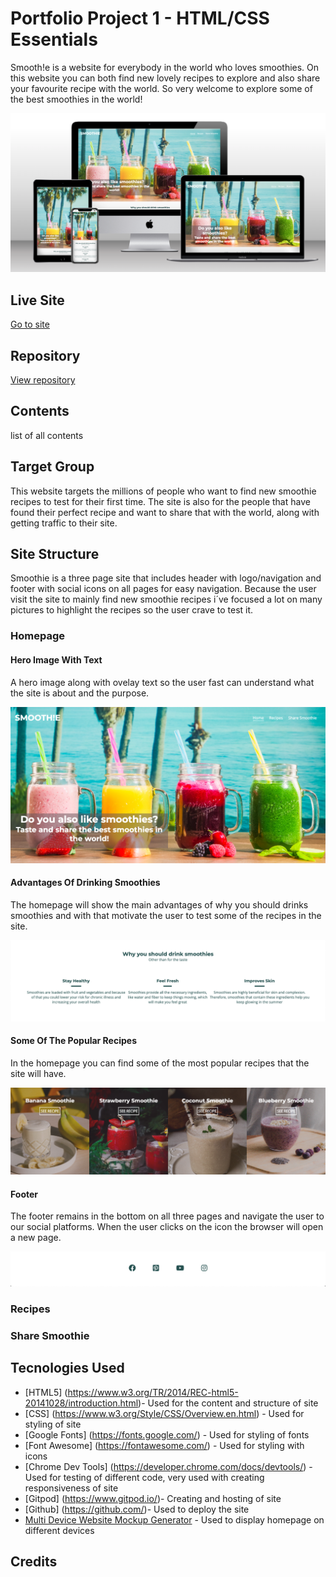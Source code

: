 # Portfolio Project 1 - HTML/CSS Essentials

Smooth!e is a website for everybody in the world who loves smoothies. On this website you can both find new lovely recipes to explore and also share your favourite recipe with the world. So very welcome to explore some of the best smoothies in the world!

![Image mockup of the website in a computer, tablet and phone](assets/images/readme-images/Smoothie%20-%20Mockup.png)

## Live Site
[Go to site](https://#) 

## Repository
[View repository](https://github.com/williamtyn/smoothies) 

## Contents
list of all contents

## Target Group
This website targets the millions of people who want to find new smoothie recipes to test for their first time. The site is also for the people that have found their perfect recipe and want to share that with the world, along with getting traffic to their site.

## Site Structure
Smoothie is a three page site that includes header with logo/navigation and footer with social icons on all pages for easy navigation. Because the user visit the site to mainly find new smoothie recipes i´ve focused a lot on many pictures to highlight the recipes so the user crave to test it.

### Homepage

#### Hero Image With Text
A hero image along with ovelay text so the user fast can understand what the site is about and the purpose.

![Printscreen of the homepage hero image with text](assets/images/readme-images/hero-with-text.png)

#### Advantages Of Drinking Smoothies
The homepage will show the main advantages of why you should drinks smoothies and with that motivate the user to test some of the recipes in the site.

![Printscreen of top three advantages of drinking smoothie](assets/images/readme-images/advantages.png)

#### Some Of The Popular Recipes
In the homepage you can find some of the most popular recipes that the site will have.

![Printscreen of popular smoothies](assets/images/readme-images/top-recipes.png)

#### Footer
The footer remains in the bottom on all three pages and navigate the user to our social platforms. When the user clicks on the icon the browser will open a new page.

![Printscreen of footer with social icons](assets/images/readme-images/footer.png)

### Recipes

### Share Smoothie




## Tecnologies Used
* [HTML5] (https://www.w3.org/TR/2014/REC-html5-20141028/introduction.html)- Used for the content and structure of site
* [CSS] (https://www.w3.org/Style/CSS/Overview.en.html) - Used for styling of site
* [Google Fonts] (https://fonts.google.com/) - Used for styling of fonts 
* [Font Awesome] (https://fontawesome.com/) - Used for styling with icons
* [Chrome Dev Tools] (https://developer.chrome.com/docs/devtools/) - Used for testing of different code, very used with creating responsiveness of site
* [Gitpod] (https://www.gitpod.io/)- Creating and hosting of site
* [Github] (https://github.com/)- Used to deploy the site
* [Multi Device Website Mockup Generator](https://techsini.com/multi-mockup/index.php) - Used to display homepage on different devices

## Credits
